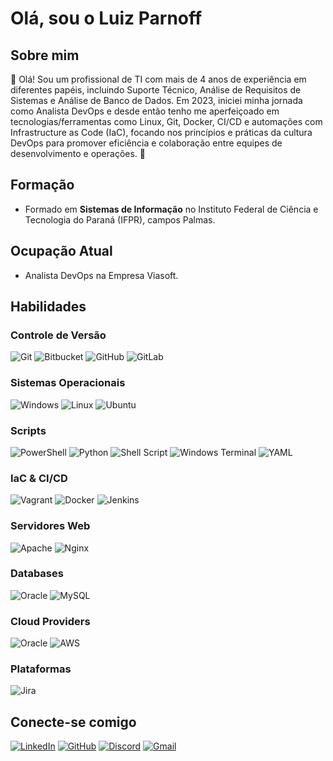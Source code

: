 # Olá, sou o Luiz Parnoff

## Sobre mim
👋 Olá! Sou um profissional de TI com mais de 4 anos de experiência em diferentes papéis, incluindo Suporte Técnico, Análise de Requisitos de Sistemas e Análise de Banco de Dados. Em 2023, iniciei minha jornada como Analista DevOps e desde então tenho me aperfeiçoado em tecnologias/ferramentas como Linux, Git, Docker, CI/CD e automações com Infrastructure as Code (IaC), focando nos princípios e práticas da cultura DevOps para promover eficiência e colaboração entre equipes de desenvolvimento e operações. 🚀 

## Formação
* Formado em **Sistemas de Informação** no Instituto Federal de Ciência e Tecnologia do Paraná (IFPR), campos Palmas.

## Ocupação Atual
* Analista DevOps na Empresa Viasoft.

## Habilidades
### Controle de Versão
![Git](https://img.shields.io/badge/GIT-E44C30?style=for-the-badge&logo=git&logoColor=white)
![Bitbucket](https://img.shields.io/badge/bitbucket-%230047B3.svg?style=for-the-badge&logo=bitbucket&logoColor=white)
![GitHub](https://img.shields.io/badge/github-%23121011.svg?style=for-the-badge&logo=github&logoColor=white)
![GitLab](https://img.shields.io/badge/gitlab-%23181717.svg?style=for-the-badge&logo=gitlab&logoColor=white)
### Sistemas Operacionais
![Windows](https://img.shields.io/badge/Windows-0078D6?style=for-the-badge&logo=windows&logoColor=white)
![Linux](https://img.shields.io/badge/Linux-FCC624?style=for-the-badge&logo=linux&logoColor=black)
![Ubuntu](https://img.shields.io/badge/Ubuntu-E95420?style=for-the-badge&logo=ubuntu&logoColor=white)
### Scripts
![PowerShell](https://img.shields.io/badge/PowerShell-%235391FE.svg?style=for-the-badge&logo=powershell&logoColor=white)
![Python](https://img.shields.io/badge/python-3670A0?style=for-the-badge&logo=python&logoColor=ffdd54)
![Shell Script](https://img.shields.io/badge/shell_script-%23121011.svg?style=for-the-badge&logo=gnu-bash&logoColor=white)
![Windows Terminal](https://img.shields.io/badge/Windows%20Terminal-%234D4D4D.svg?style=for-the-badge&logo=windows-terminal&logoColor=white)
![YAML](https://img.shields.io/badge/yaml-%23ffffff.svg?style=for-the-badge&logo=yaml&logoColor=151515)
### IaC & CI/CD
![Vagrant](https://img.shields.io/badge/vagrant-%231563FF.svg?style=for-the-badge&logo=vagrant&logoColor=white)
![Docker](https://img.shields.io/badge/docker-%230db7ed.svg?style=for-the-badge&logo=docker&logoColor=white)
![Jenkins](https://img.shields.io/badge/jenkins-%232C5263.svg?style=for-the-badge&logo=jenkins&logoColor=white)
### Servidores Web
![Apache](https://img.shields.io/badge/apache-%23D42029.svg?style=for-the-badge&logo=apache&logoColor=white)
![Nginx](https://img.shields.io/badge/nginx-%23009639.svg?style=for-the-badge&logo=nginx&logoColor=white)
### Databases
![Oracle](https://img.shields.io/badge/Oracle-F80000?style=for-the-badge&logo=oracle&logoColor=white)
![MySQL](https://img.shields.io/badge/mysql-4479A1.svg?style=for-the-badge&logo=mysql&logoColor=white)
### Cloud Providers
![Oracle](https://img.shields.io/badge/Oracle-F80000?style=for-the-badge&logo=oracle&logoColor=white)
![AWS](https://img.shields.io/badge/AWS-%23FF9900.svg?style=for-the-badge&logo=amazon-aws&logoColor=white)
### Plataformas
![Jira](https://img.shields.io/badge/jira-%230A0FFF.svg?style=for-the-badge&logo=jira&logoColor=white)
## Conecte-se comigo
[![LinkedIn](https://img.shields.io/badge/LinkedIn-4165d3?style=for-the-badge&logo=linkedin&logoColor=)](linkedin.com/in/luiz-alberto-parnoff)
[![GitHub](https://img.shields.io/badge/GitHub-000?style=for-the-badge&logo=github&logoColor=white)](https://github.com/Parnoff)
[![Discord](https://img.shields.io/badge/Discord-%235865F2.svg?style=for-the-badge&logo=discord&logoColor=white)](luiz_parnoff)
[![Gmail](https://img.shields.io/badge/Gmail-D14836?style=for-the-badge&logo=gmail&logoColor=white)](luis.parnoff@gmail.com)